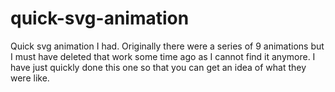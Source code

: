 # quick-svg-animation
Quick svg animation I had. Originally there were a series of 9 animations but I must have deleted that work some time ago as I cannot find it anymore. I have just quickly done this one so that you can get an idea of what they were like.
